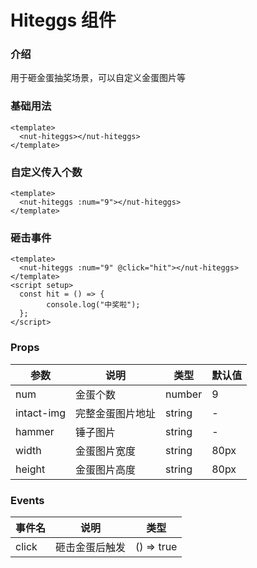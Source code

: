 # Hiteggs 组件

### 介绍

用于砸金蛋抽奖场景，可以自定义金蛋图片等

### 基础用法

```vue
<template>
  <nut-hiteggs></nut-hiteggs>
</template>
```

### 自定义传入个数

```vue
<template>
  <nut-hiteggs :num="9"></nut-hiteggs>
</template>
```

### 砸击事件

```vue
<template>
  <nut-hiteggs :num="9" @click="hit"></nut-hiteggs>
</template>
<script setup>
  const hit = () => {
        console.log("中奖啦");
  };
</script>
```

### Props

| 参数       | 说明             | 类型   | 默认值 |
| ---------- | ---------------- | ------ | ------ |
| num        | 金蛋个数         | number | 9      |
| intact-img | 完整金蛋图片地址 | string | -      |
| hammer     | 锤子图片         | string | -      |
| width      | 金蛋图片宽度     | string | 80px   |
| height     | 金蛋图片高度     | string | 80px   |

### Events

| 事件名 | 说明           | 类型 |
| ------ | -------------- | -------- |
| click  | 砸击金蛋后触发 | () => true        |
